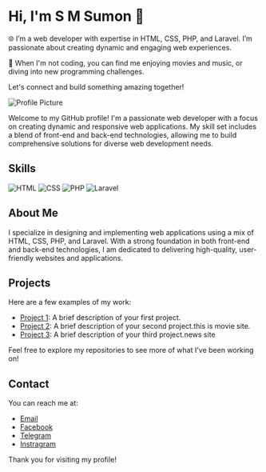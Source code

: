 # Hi, I'm S M Sumon 👋

🌐 I’m a web developer with expertise in HTML, CSS, PHP, and Laravel. I’m passionate about creating dynamic and engaging web experiences.

🎨 When I'm not coding, you can find me enjoying movies and music, or diving into new programming challenges.

Let's connect and build something amazing together!


![Profile Picture](https://github.com/S-M-SUMON/s-m-sumon/blob/main/aabbb.jpg)

Welcome to my GitHub profile! I'm a passionate web developer with a focus on creating dynamic and responsive web applications. My skill set includes a blend of front-end and back-end technologies, allowing me to build comprehensive solutions for diverse web development needs.

## Skills

![HTML](https://img.shields.io/badge/HTML-40%25-orange)
![CSS](https://img.shields.io/badge/CSS-20%25-blue)
![PHP](https://img.shields.io/badge/PHP-30%25-blueviolet)
![Laravel](https://img.shields.io/badge/Laravel-10%25-red)

## About Me

I specialize in designing and implementing web applications using a mix of HTML, CSS, PHP, and Laravel. With a strong foundation in both front-end and back-end technologies, I am dedicated to delivering high-quality, user-friendly websites and applications.

## Projects

Here are a few examples of my work:

- [Project 1](https://github.com/S-M-SUMON/GPI-Mass): A brief description of your first project.
- [Project 2](https://github.com/S-M-SUMON/Movie-site): A brief description of your second project.this is movie site.
- [Project 3](https://github.com/S-M-SUMON/New-Code): A brief description of your third project.news site

Feel free to explore my repositories to see more of what I've been working on!

## Contact

You can reach me at:

- [Email](mdsumonshik1@gmail.com)
- [Facebook](https://www.facebook.com/mohammedsumonsheik)
- [Telegram](t.me/shaikmohammadsumon)
- [Instragram](https://www.instagram.com/mohammedsumonsheik/)



Thank you for visiting my profile!

